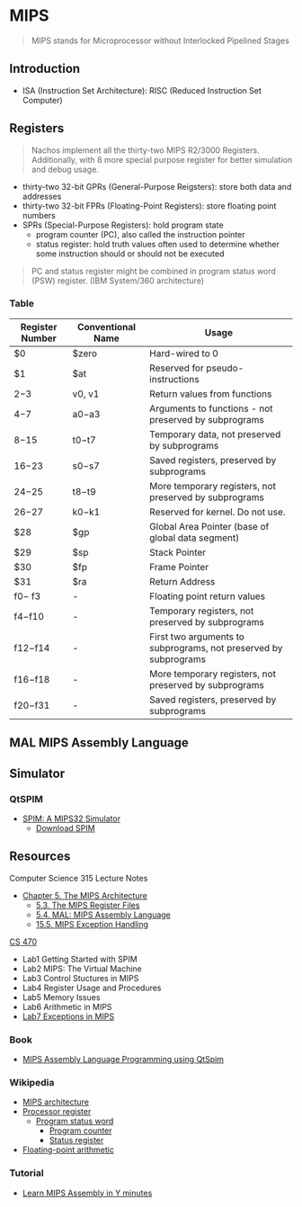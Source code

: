 # MIPS

> MIPS stands for Microprocessor without Interlocked Pipelined Stages

## Introduction

* ISA (Instruction Set Architecture): RISC (Reduced Instruction Set Computer)

## Registers

> Nachos implement all the thirty-two MIPS R2/3000 Registers.
> Additionally, with 8 more special purpose register for better simulation and debug usage.

* thirty-two 32-bit GPRs (General-Purpose Reigsters): store both data and addresses
* thirty-two 32-bit FPRs (Floating-Point Registers): store floating point numbers
* SPRs (Special-Purpose Registers): hold program state
  * program counter (PC), also called the instruction pointer
  * status register: hold truth values often used to determine whether some instruction should or should not be executed

> PC and status register might be combined in program status word (PSW) register. (IBM System/360 architecture)

### Table

| Register Number | Conventional Name | Usage                                                            |
| --------------- | ----------------- | ---------------------------------------------------------------- |
| $0              | $zero             | Hard-wired to 0                                                  |
| $1              | $at               | Reserved for pseudo-instructions                                 |
| 2−3             | v0, v1            | Return values from functions                                     |
| 4−7             | a0−a3             | Arguments to functions - not preserved by subprograms            |
| 8−15            | t0−t7             | Temporary data, not preserved by subprograms                     |
| 16−23           | s0−s7             | Saved registers, preserved by subprograms                        |
| 24−25           | t8−t9             | More temporary registers, not preserved by subprograms           |
| 26−27           | k0−k1             | Reserved for kernel. Do not use.                                 |
| $28             | $gp               | Global Area Pointer (base of global data segment)                |
| $29             | $sp               | Stack Pointer                                                    |
| $30             | $fp               | Frame Pointer                                                    |
| $31             | $ra               | Return Address                                                   |
| f0− f3          | -                 | Floating point return values                                     |
| f4−f10          | -                 | Temporary registers, not preserved by subprograms                |
| f12−f14         | -                 | First two arguments to subprograms, not preserved by subprograms |
| f16−f18         | -                 | More temporary registers, not preserved by subprograms           |
| f20−f31         | -                 | Saved registers, preserved by subprograms                        |

## MAL MIPS Assembly Language

## Simulator

### QtSPIM

* [SPIM: A MIPS32 Simulator](http://spimsimulator.sourceforge.net/)
  * [Download SPIM](https://sourceforge.net/projects/spimsimulator/files/)

## Resources

Computer Science 315 Lecture Notes

* [Chapter 5. The MIPS Architecture](http://www.cs.uwm.edu/classes/cs315/Bacon/Lecture/HTML/ch05.html)
  * [5.3. The MIPS Register Files](http://www.cs.uwm.edu/classes/cs315/Bacon/Lecture/HTML/ch05s03.html)
  * [5.4. MAL: MIPS Assembly Language](http://www.cs.uwm.edu/classes/cs315/Bacon/Lecture/HTML/ch05s04.html)
  * [15.5. MIPS Exception Handling](http://www.cs.uwm.edu/classes/cs315/Bacon/Lecture/HTML/ch15s05.html)

[CS 470](http://www.cs.iit.edu/~virgil/cs470/)

* Lab1 Getting Started with SPIM
* Lab2 MIPS: The Virtual Machine
* Lab3 Control Stuctures in MIPS
* Lab4 Register Usage and Procedures
* Lab5 Memory Issues
* Lab6 Arithmetic in MIPS
* [Lab7 Exceptions in MIPS](http://www.cs.iit.edu/~virgil/cs470/Labs/Lab7.pdf)

### Book

* [MIPS Assembly Language Programming using QtSpim](http://www.egr.unlv.edu/~ed/MIPStextSMv11.pdf)

### Wikipedia

* [MIPS architecture](https://en.wikipedia.org/wiki/MIPS_architecture)
* [Processor register](https://en.wikipedia.org/wiki/Processor_register)
  * [Program status word](https://en.wikipedia.org/wiki/Program_status_word)
    * [Program counter](https://en.wikipedia.org/wiki/Program_counter)
    * [Status register](https://en.wikipedia.org/wiki/Status_register)
* [Floating-point arithmetic](https://en.wikipedia.org/wiki/Floating-point_arithmetic)

### Tutorial

* [Learn MIPS Assembly in Y minutes](https://learnxinyminutes.com/docs/mips/)
